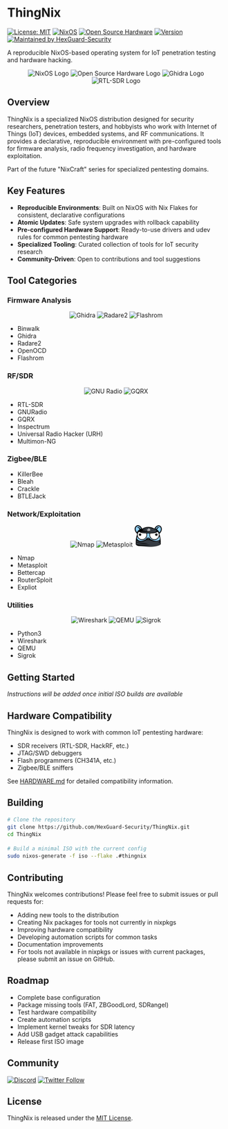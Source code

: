 # ThingNix

[![License: MIT](https://img.shields.io/badge/License-MIT-yellow.svg)](https://opensource.org/licenses/MIT)
[![NixOS](https://img.shields.io/badge/NixOS-25.05-blue.svg?logo=nixos&logoColor=white)](https://nixos.org)
[![Open Source Hardware](https://img.shields.io/badge/Hardware-Open%20Source-orange.svg?logo=open-source-initiative&logoColor=white)](https://www.oshwa.org)
[![Version](https://img.shields.io/badge/Version-0.1.0--alpha-brightgreen.svg)](https://github.com/HexGuard-Security/ThingNix/releases)
[![Maintained by HexGuard-Security](https://img.shields.io/badge/Maintained%20by-HexGuard--Security-red.svg)](https://github.com/HexGuard-Security)

A reproducible NixOS-based operating system for IoT penetration testing and hardware hacking.

<div align="center">
  <img src="https://nixos.org/logo/nixos-logo-only-hires.png" alt="NixOS Logo" height="100"/>
  <img src="https://upload.wikimedia.org/wikipedia/commons/f/fd/Open-source-hardware-logo.svg" alt="Open Source Hardware Logo" height="100"/>
  <img src="https://camo.githubusercontent.com/f4dde6518bf93a3a17b3b12c9c747d79c0e02984c1ce8f4fdcd0ccb339d02057/68747470733a2f2f7777772e6768696472612d7372652e6f72672f696d616765732f4748494452415f312e706e67" alt="Ghidra Logo" height="100"/>
  <img src="https://www.realtek.com/imgs/realtek_logo.png" alt="RTL-SDR Logo" height="100"/>
</div>

## Overview

ThingNix is a specialized NixOS distribution designed for security researchers, penetration testers, and hobbyists who work with Internet of Things (IoT) devices, embedded systems, and RF communications. It provides a declarative, reproducible environment with pre-configured tools for firmware analysis, radio frequency investigation, and hardware exploitation.

Part of the future "NixCraft" series for specialized pentesting domains.

## Key Features

- **Reproducible Environments**: Built on NixOS with Nix Flakes for consistent, declarative configurations
- **Atomic Updates**: Safe system upgrades with rollback capability
- **Pre-configured Hardware Support**: Ready-to-use drivers and udev rules for common pentesting hardware
- **Specialized Tooling**: Curated collection of tools for IoT security research
- **Community-Driven**: Open to contributions and tool suggestions

## Tool Categories

### Firmware Analysis
<div align="center">
  <img src="https://www.ghidra-sre.org/images/GHIDRA_1.png" alt="Ghidra" height="50"/>
  <img src="https://rada.re/n/r2logo.png" alt="Radare2" height="50"/>
  <img src="https://flashrom.org/_images/flashrom_logo.png" alt="Flashrom" height="50"/>
</div>

- Binwalk
- Ghidra
- Radare2
- OpenOCD
- Flashrom

### RF/SDR
<div align="center">
  <img src="https://www.gnuradio.org/gnuradio_logo_glyphs_as_paths.svg" alt="GNU Radio" height="50"/>
  <img src="https://raw.githubusercontent.com/gqrx-sdr/gqrx/refs/heads/master/new_logo/PNG/horizontal%20color.png" alt="GQRX" height="50"/>
</div>

- RTL-SDR
- GNURadio
- GQRX
- Inspectrum
- Universal Radio Hacker (URH)
- Multimon-NG

### Zigbee/BLE
- KillerBee
- Bleah
- Crackle
- BTLEJack

### Network/Exploitation
<div align="center">
  <img src="https://www.uvexplorer.com/wp-content/uploads/2023/07/nmap-logo-256x256-1-150x150.png" alt="Nmap" height="50"/>
  <img src="https://upload.wikimedia.org/wikipedia/commons/3/38/Metasploit_logo_and_wordmark.png" alt="Metasploit" height="50"/>
  <img src="https://raw.githubusercontent.com/bettercap/media/master/logo.png" alt="Bettercap" height="50"/>
</div>

- Nmap
- Metasploit
- Bettercap
- RouterSploit
- Expliot

### Utilities
<div align="center">
  <img src="https://upload.wikimedia.org/wikipedia/commons/b/b9/Wireshark_Logo.svg" alt="Wireshark" height="50"/>
  <img src="https://en.wikipedia.org/wiki/File:Qemu_logo.svg" alt="QEMU" height="50"/>
  <img src="https://upload.wikimedia.org/wikipedia/commons/5/51/Sigrok_logo.svg" alt="Sigrok" height="50"/>
</div>

- Python3
- Wireshark
- QEMU
- Sigrok

## Getting Started

*Instructions will be added once initial ISO builds are available*

## Hardware Compatibility

ThingNix is designed to work with common IoT pentesting hardware:

- SDR receivers (RTL-SDR, HackRF, etc.)
- JTAG/SWD debuggers
- Flash programmers (CH341A, etc.)
- Zigbee/BLE sniffers

See [HARDWARE.md](HARDWARE.md) for detailed compatibility information.

## Building

```bash
# Clone the repository
git clone https://github.com/HexGuard-Security/ThingNix.git
cd ThingNix

# Build a minimal ISO with the current config
sudo nixos-generate -f iso --flake .#thingnix
```

## Contributing

ThingNix welcomes contributions! Please feel free to submit issues or pull requests for:

- Adding new tools to the distribution
- Creating Nix packages for tools not currently in nixpkgs
- Improving hardware compatibility
- Developing automation scripts for common tasks
- Documentation improvements
- For tools not available in nixpkgs or issues with current packages, please submit an issue on GitHub.

## Roadmap

- Complete base configuration
- Package missing tools (FAT, ZBGoodLord, SDRangel)
- Test hardware compatibility
- Create automation scripts
- Implement kernel tweaks for SDR latency
- Add USB gadget attack capabilities
- Release first ISO image

## Community

[![Discord](https://img.shields.io/discord/1234567890?color=7289da&label=Discord&logo=discord&logoColor=white)](https://discord.gg/thingnix)
[![Twitter Follow](https://img.shields.io/twitter/follow/HexGuardSec?style=social)](https://twitter.com/HexGuardSec)

## License

ThingNix is released under the [MIT License](LICENSE).
